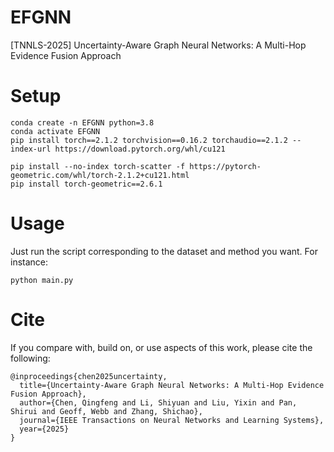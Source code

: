 # EFGNN
[TNNLS-2025] Uncertainty-Aware Graph Neural Networks: A Multi-Hop Evidence Fusion Approach

# Setup
```js/java/c#/text
conda create -n EFGNN python=3.8
conda activate EFGNN
pip install torch==2.1.2 torchvision==0.16.2 torchaudio==2.1.2 --index-url https://download.pytorch.org/whl/cu121

pip install --no-index torch-scatter -f https://pytorch-geometric.com/whl/torch-2.1.2+cu121.html
pip install torch-geometric==2.6.1

```

# Usage
Just run the script corresponding to the dataset and method you want. For instance:

```js/java/c#/text
python main.py
```

# Cite
If you compare with, build on, or use aspects of this work, please cite the following:

```js/java/c#/text
@inproceedings{chen2025uncertainty,
  title={Uncertainty-Aware Graph Neural Networks: A Multi-Hop Evidence Fusion Approach},
  author={Chen, Qingfeng and Li, Shiyuan and Liu, Yixin and Pan, Shirui and Geoff, Webb and Zhang, Shichao},
  journal={IEEE Transactions on Neural Networks and Learning Systems},
  year={2025}
}
```

